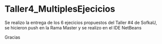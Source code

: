 # Taller4_MultiplesEjecicios

Se realizo la entrega de los 6 ejecicios propuestos del Taller #4 de SofkaU, se hicieron push en la Rama Master y se realizo en el IDE NetBeans 

Gracias
